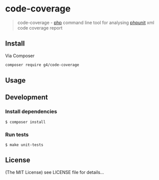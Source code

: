 code-coverage
======

> code-coverage - [php](http://php.net) command line tool for analysing [phpunit](https://phpunit.de) xml code coverage report

## Install
Via Composer

```sh
composer require g4/code-coverage
```

## Usage

## Development

### Install dependencies

    $ composer install

### Run tests

    $ make unit-tests

## License

(The MIT License)
see LICENSE file for details...
